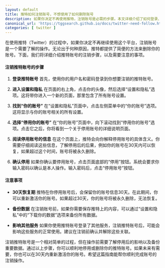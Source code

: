 ```yaml
---
layout: default
title: 推特如何注销账号，不想使用了如何删除账号
description: 如果你决定不再使用推特，注销账号是必需的步骤。本文详细介绍了如何登录、进入设置和隐私、选择“停用你的账号”并确认停用。此外，还包括30天恢复期和数据备份等注意事项，帮助你顺利删除推特账号。
canonical_url: 'https://tggsearch.github.io/docs/twitter-need-follow.html'
categories: [ twitter ]
---
```

在使用推特（Twitter）的过程中，如果你决定不再继续使用这个平台，注销账号是一个需要了解的操作。无论出于何种原因，推特都提供了简便的方法来删除你的账号。下面，我们将详细介绍推特账号的注销步骤，以及需要注意的事项。

#### 注销推特账号的步骤

1. **登录推特账号**
   首先，使用你的用户名和密码登录到你想要注销的推特账号。

2. **进入设置和隐私**
   在页面的右上角，点击你的头像，然后选择“设置和隐私”选项。这将带你进入一个新的页面，那里包含了所有账号设置。

3. **找到“你的账号”**
   在“设置和隐私”页面中，点击左侧菜单中的“你的账号”选项。这将显示与你的账号相关的所有设置。

4. **选择“停用你的账号”**
   在“你的账号”页面中，向下滚动找到“停用你的账号”选项。点击它之后，你将看到一个关于停用账号的详细说明页面。

5. **阅读停用账号的信息**
   在这个页面上，推特会向你解释停用账号的具体含义。你需要仔细阅读这些信息，了解停用后的后果，例如你的账号在30天内可以恢复，如果超过这个时间，账号将被永久删除。

6. **确认停用**
   如果你确认要停用账号，点击页面底部的“停用”按钮。系统会要求你输入密码以确认是本人操作。输入密码后，点击“停用账号”按钮。

#### 注意事项

- **30天恢复期**
  推特在你停用账号后，会保留你的账号信息30天。在此期间，你可以重新激活你的账号。如果超过30天，你的账号将被永久删除，无法恢复。

- **备份数据**
  在注销账号前，如果你需要保存推特上的内容，可以通过“设置和隐私”中的“下载你的数据”选项来备份所有数据。

- **影响其他服务**
  如果你使用推特账号登录了其他服务，注销推特账号后，可能会影响这些服务的正常使用。建议在注销前确认并解除这些关联。

注销推特账号是一个相对简单的过程，但在操作前需要了解停用后的影响以及备份重要数据。通过以上步骤，你可以顺利地停用或删除你的推特账号。如果未来有需要，你也可以在30天内重新激活你的账号。希望这篇指南能帮你顺利完成账号的注销操作。

